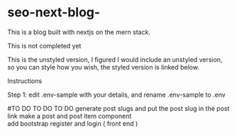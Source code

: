 # seo-next-blog-
This is a blog built with nextjs on the mern stack. 

This is not completed yet 

This is the unstyled version, I figured I would include an unstyled version, so you can style how you wish, the styled version is linked below. 



Instructions

Step 1: edit .env-sample with your details, and rename .env-sample to .env

#TO DO TO DO TO DO 
generate post slugs and put the post slug in the post link 
make a post and post item component       
add bootstrap 
register and login ( front end )
